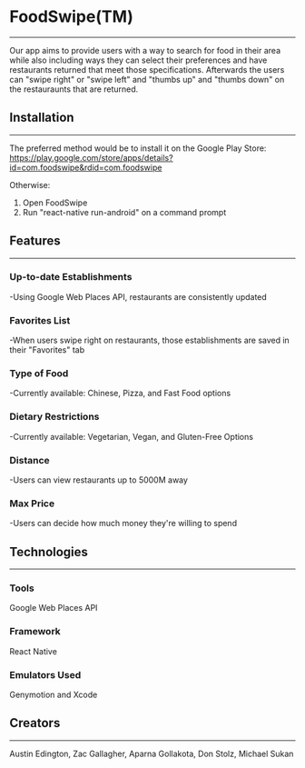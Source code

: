 # **FoodSwipe(TM)**
------------------------------
Our app aims to provide users with a way to search for food in their area while also including ways they can
select their preferences and have restaurants returned that meet those specifications. Afterwards the users can 
"swipe right" or "swipe left" and "thumbs up" and "thumbs down" on the restauraunts that are returned.

## **Installation**
------------------------------
The preferred method would be to install it on the Google Play Store: https://play.google.com/store/apps/details?id=com.foodswipe&rdid=com.foodswipe

Otherwise:
1) Open FoodSwipe
2) Run "react-native run-android" on a command prompt

## **Features**
------------------------------
### Up-to-date Establishments
-Using Google Web Places API, restaurants are consistently updated

### Favorites List
-When users swipe right on restaurants, those establishments are saved in their "Favorites" tab

### Type of Food
-Currently available: Chinese, Pizza, and Fast Food options

### Dietary Restrictions
-Currently available: Vegetarian, Vegan, and Gluten-Free Options

### Distance
-Users can view restaurants up to 5000M away

### Max Price
-Users can decide how much money they're willing to spend

## **Technologies**
------------------------------
### Tools
Google Web Places API

### Framework
React Native

### Emulators Used
Genymotion and
Xcode

## **Creators**
-------------------------------
Austin Edington,
Zac Gallagher,
Aparna Gollakota,
Don Stolz,
Michael Sukan
